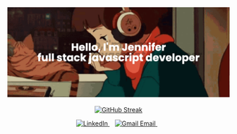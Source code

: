 

<div style="display: flex; justify-content: center; margin-bottom: 20px;">
  <img src="img/banner.png" alt="Lofi Girl" width="800">
</div>


<p align="center" style="margin-top: 20px;">
  <a href="https://git.io/streak-stats">
    <img src="https://streak-stats.demolab.com?user=jennisung&theme=submarine-flowers" alt="GitHub Streak">
  </a>
</p>

<p align="center">
  <a href="https://www.linkedin.com/in/jennisung/" target="_blank" rel="noopener noreferrer">
    <img height="38" src="./assets/icons8-linkedin-64.png" alt="LinkedIn">
  </a>&nbsp;&nbsp;
  <a href="mailto:jennifer.jungah.sung@gmail.com" target="_blank" rel="noopener noreferrer">
    <img height="44" src="./assets/icons8-gmail-logo-96.png" alt="Gmail Email">
  </a>&nbsp;&nbsp;
</p>


